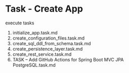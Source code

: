 # Task - Create App

execute tasks

1. initialize_app.task.md
2. create_configuration_files.task.md
3. create_sql_ddl_from_schema.task.md
4. create_persistence_layer.task.md
5. create_rest_service.task.md
6. TASK – Add GitHub Actions for Spring Boot MVC JPA PostgreSQL.task.md